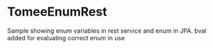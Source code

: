 # TomeeEnumRest

Sample showing enum variables in rest service and enum in JPA.
bval added for evaluating correct enum in use
